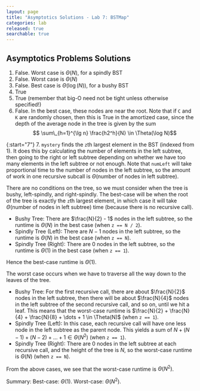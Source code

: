 ```yaml
---
layout: page
title: "Asymptotics Solutions - Lab 7: BSTMap"
categories: lab
released: true
searchable: true
---
```


## Asymptotics Problems Solutions

1. False. Worst case is $\Theta(N)$, for a spindly BST
2. False. Worst case is $\Theta(N)$
3. False. Best case is $\Theta(\log(N))$, for a bushy BST
4. True
5. True (remember that big-O need not be tight unless otherwise specified!)
6. False. In the best case, these nodes are near the root. Note that if `C` and `K` are randomly chosen, then this is True in the amortized case, since the depth of the average node in the tree is given by the sum
   $$ \sum\_{h=1}^{\lg n} \frac{h2^h}{N} \in \Theta(\log N)$$

{:start="7"} 7. `mystery` finds the `z`th largest element in the BST (indexed from 1). It does this by calculating the number of elements in the left subtree, then going to the right or left subtree depending on whether we have too many elements in the left subtree or not enough. Note that `numLeft` will take proportional time to the number of nodes in the left subtree, so the amount of work in one recursive subcall is $\Theta(\text{number of nodes in left subtree})$.

There are no conditions on the tree, so we must consider when the tree is bushy,
left-spindly, and right-spindly. The best-case will be when the root of the tree is exactly the `z`th largest element, in which case it will take $\Theta(\text{number of nodes in left subtree})$ time (because there is no recursive call).

- Bushy Tree: There are $\frac{N}{2} - 1$ nodes in the left subtree,
  so the runtime is $\Theta(N)$ in the best case (when `z == N / 2`).
- Spindly Tree (Left): There are $N - 1$ nodes in the left subtree,
  so the runtime is $\Theta(N)$ in the best case (when `z == N`).
- Spindly Tree (Right): There are $0$ nodes in the left subtree, so the runtime is $\Theta(1)$ in the best case (when `z == 1`).

Hence the best-case runtime is $\Theta(1)$.

The worst case occurs when we have to traverse all the way down to the leaves of the tree.

- Bushy Tree: For the first recursive call, there are about $\frac{N}{2}$ nodes in the left subtree, then there will be about $\frac{N}{4}$ nodes in the left subtree of the second recursive call, and so on, until we hit a leaf. This means that the worst-case runtime is $\frac{N}{2} + \frac{N}{4} + \frac{N}{8} + \dots + 1 \in \Theta(N)$ (when `z == 1`).
- Spindly Tree (Left): In this case, each recursive call will have one less node in the left subtree as the parent node. This yields a sum of $N + (N-1) + (N-2) + \dots + 1 \in \Theta(N^2)$ (when `z == 1`).
- Spindly Tree (Right): There are $0$ nodes in the left subtree at each recursive call, and the height of the tree is $N$, so the worst-case runtime is $\Theta(N)$ (when `z == N`).

From the above cases, we see that the worst-case runtime is $\Theta(N^2)$.

Summary: Best-case: $\Theta(1)$. Worst-case: $\Theta(N^2)$.
